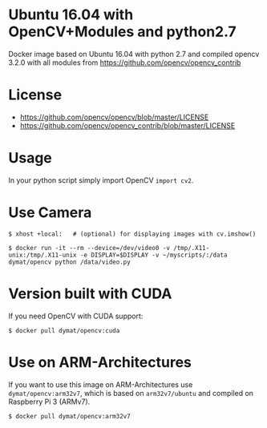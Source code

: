 # Ubuntu 16.04 with OpenCV+Modules and python2.7

Docker image based on Ubuntu 16.04 with python 2.7 and compiled opencv 3.2.0 with all modules from https://github.com/opencv/opencv_contrib

# License

* https://github.com/opencv/opencv/blob/master/LICENSE
* https://github.com/opencv/opencv_contrib/blob/master/LICENSE

# Usage

In your python script simply import OpenCV `import cv2`.

# Use Camera

`$ xhost +local:   # (optional) for displaying images with cv.imshow()`

`$ docker run -it --rm --device=/dev/video0 -v /tmp/.X11-unix:/tmp/.X11-unix -e DISPLAY=$DISPLAY -v ~/myscripts/:/data dymat/opencv python /data/video.py`

# Version built with CUDA

If you need OpenCV with CUDA support:

`$ docker pull dymat/opencv:cuda`

# Use on ARM-Architectures

If you want to use this image on ARM-Architectures use `dymat/opencv:arm32v7`, which is based on `arm32v7/ubuntu` and compiled on Raspberry Pi 3 (ARMv7).

`$ docker pull dymat/opencv:arm32v7`
